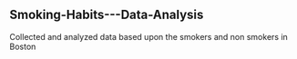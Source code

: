 ## Smoking-Habits---Data-Analysis
Collected and analyzed data based upon the smokers and non smokers in Boston
